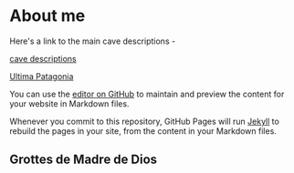 # About me


Here's a link to the main cave descriptions - 

[cave descriptions](https://tr1813.github.io/ancient-ice-in-austria/html/index.html)

[Ultima Patagonia](https://tr1813.github.io/ultima-patagonia-topo/therion/data/table.html)

You can use the [editor on GitHub](https://github.com/tr1813/tr1813.github.io/edit/main/index.md) to maintain and preview the content for your website in Markdown files.

Whenever you commit to this repository, GitHub Pages will run [Jekyll](https://jekyllrb.com/) to rebuild the pages in your site, from the content in your Markdown files.


<link rel="stylesheet" href="https://unpkg.com/leaflet@1.6.0/dist/leaflet.css"
   integrity="sha512-xwE/Az9zrjBIphAcBb3F6JVqxf46+CDLwfLMHloNu6KEQCAWi6HcDUbeOfBIptF7tcCzusKFjFw2yuvEpDL9wQ=="
   crossorigin=""/> 
     <!-- Make sure you put this AFTER Leaflet's CSS -->
 <script src="https://unpkg.com/leaflet@1.6.0/dist/leaflet.js"
   integrity="sha512-gZwIG9x3wUXg2hdXF6+rVkLF/0Vi9U8D2Ntg4Ga5I5BZpVkVxlJWbSQtXPSiUTtC0TjtGOmxa1AJPuV0CPthew=="
   crossorigin=""></script>
   
<div id= "themap">
<h2>Grottes de Madre de Dios</h2>
<div id="mapid"></div>

<style type="text/css">
   #mapid { height: 340px; }
</style>

</div>
  <script src='https://tr1813.github.io/ancient-ice-in-austria/javascript/map_box.js'  type="text/javascript"></script>  
</div>

